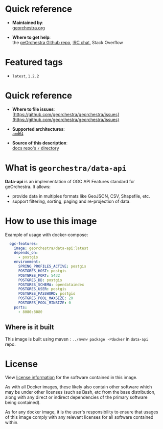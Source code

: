 # Quick reference

-    **Maintained by**:  
      [georchestra.org](https://www.georchestra.org/)

-    **Where to get help**:  
     the [geOrchestra Github repo](https://github.com/georchestra/georchestra), [IRC chat](https://matrix.to/#/#georchestra:osgeo.org), Stack Overflow

# Featured tags

- `latest`, `1.2.2`

# Quick reference

-	**Where to file issues**:  
     [https://github.com/georchestra/georchestra/issues](https://github.com/georchestra/georchestra/issues)

-	**Supported architectures**:   
     [`amd64`](https://hub.docker.com/r/amd64/docker/)

-	**Source of this description**:  
     [docs repo's `/` directory](https://github.com/georchestra/data-api/blob/main/DOCKER_HUB.md)

# What is `georchestra/data-api`

**Data-api** is an implementation of OGC API Features standard for geOrchestra. It allows:
- provide data in multiples formats like GeoJSON, CSV, Shapefile, etc.
- support filtering, sorting, paging and re-projection of data.


# How to use this image

Example of usage with docker-compose:

```yaml
  ogc-features:
    image: georchestra/data-api:latest
    depends_on:
      - postgis
    environment:
      SPRING_PROFILES_ACTIVE: postgis
      POSTGRES_HOST: postgis
      POSTGRES_PORT: 5432
      POSTGRES_DB: postgis
      POSTGRES_SCHEMA: opendataindex
      POSTGRES_USER: postgis
      POSTGRES_PASSWORD: postgis
      POSTGRES_POOL_MAXSIZE: 20
      POSTGRES_POOL_MINSIZE: 0
    ports:
      - 8080:8080
```

## Where is it built

This image is built using maven : `../mvnw package -Pdocker` in `data-api` repo.

# License

View [license information](https://www.georchestra.org/software.html) for the software contained in this image.

As with all Docker images, these likely also contain other software which may be under other licenses (such as Bash, etc from the base distribution, along with any direct or indirect dependencies of the primary software being contained).

[//]: # (Some additional license information which was able to be auto-detected might be found in [the `repo-info` repository's georchestra/ directory]&#40;&#41;.)

As for any docker image, it is the user's responsibility to ensure that usages of this image comply with any relevant licenses for all software contained within.
